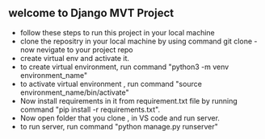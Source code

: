 
## welcome to Django MVT Project
- follow these steps to run this project in your local machine
- clone the repositry in your local machine by using command 
   git clone
-now nevigate to your project repo
- create virtual env and activate it.
- to create virtual environment, run command
  "python3 -m venv environment_name"
- to activate virtual environment , run command
  "source environment_name/bin/activate" 
- Now install requirements in it from requirement.txt file by running command 
"pip install -r requirements.txt".
- Now open folder that you clone , in VS code and run server.
- to run server, run command
  "python manage.py runserver"
  

